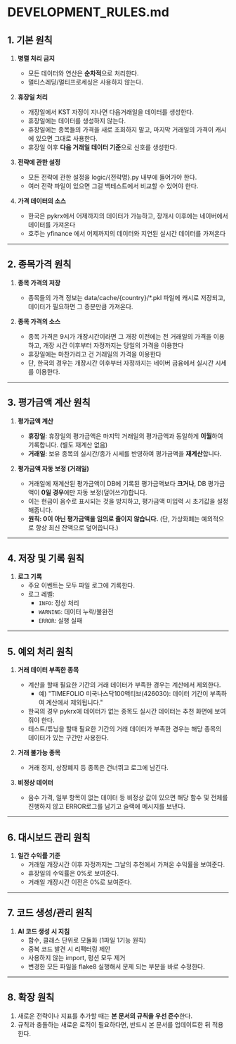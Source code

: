 # DEVELOPMENT_RULES.md

## 1. 기본 원칙
1. **병렬 처리 금지**
    - 모든 데이터와 연산은 **순차적**으로 처리한다.
    - 멀티스레딩/멀티프로세싱은 사용하지 않는다.

2. **휴장일 처리**
    - 개장일에서 KST 자정이 지나면 다음거래일을 데이터를 생성한다.
    - 휴장일에는 데이터를 생성하지 않는다.
    - 휴장일에는 종목들의 가격을 새로 조회하지 말고, 마지막 거래일의 가격이 캐시에 있으면 그대로 사용한다.
    - 휴장일 이후 **다음 거래일 데이터 기준**으로 신호를 생성한다.

3. **전략에 관한 설정**
    - 모든 전략에 관한 설정을 logic/{전략명}.py 내부에 들어가야 한다.
    - 여러 전략 파일이 있으면 그걸 백테스트에서 비교할 수 있어야 한다.

4. **가격 데이터의 소스**
    - 한국은 pykrx에서 어제까지의 데이터가 가능하고, 장개시 이후에는 네이버에서 데이터를 가져온다
    - 호주는 yfinance 에서 어제까지의 데이터와 지연된 실시간 데이터를 가져온다

---

## 2. 종목가격 원칙

1. **종목 가격의 저장**
    - 종목들의 가격 정보는 data/cache/{country}/*.pkl 파일에 캐시로 저장되고,
    데이터가 필요하면 그 증분만큼 가져온다.

2. **종목 가격의 소스**
    - 종목 가격은 9시가 개장시간이라면 그 개장 이전에는 전 거래일의 가격을 이용하고,
    개장 시간 이후부터 자정까지는 당일의 가격을 이용한다
    - 휴장일에는 마찬가리고 건 거래일의 가격을 이용한다
    - 단, 한국의 경우는 개장시간 이후부터 자정까지는 네이버 금융에서 실시간 시세를 이용한다.

---
## 3. 평가금액 계산 원칙
1. **평가금액 계산**
    - **휴장일**: 휴장일의 평가금액은 마지막 거래일의 평가금액과 동일하게 **이월**하여 기록합니다. (별도 재계산 없음)
    - **거래일**: 보유 종목의 실시간/종가 시세를 반영하여 평가금액을 **재계산**합니다.

2. **평가금액 자동 보정 (거래일)**
    - 거래일에 재계산된 평가금액이 DB에 기록된 평가금액보다 **크거나**, DB 평가금액이 **0일 경우**에만 자동 보정(덮어쓰기)합니다.
    - 이는 현금이 음수로 표시되는 것을 방지하고, 평가금액 미입력 시 초기값을 설정해줍니다.
    - **원칙: 0이 아닌 평가금액을 임의로 줄이지 않습니다.** (단, 가상화폐는 예외적으로 항상 최신 잔액으로 덮어씁니다.)

---

## 4. 저장 및 기록 원칙
1. **로그 기록**
    - 주요 이벤트는 모두 파일 로그에 기록한다.
    - 로그 레벨:
        - `INFO`: 정상 처리
        - `WARNING`: 데이터 누락/불완전
        - `ERROR`: 실행 실패

---

## 5. 예외 처리 원칙
1. **거래 데이터 부족한 종목**
    - 계산을 할때 필요한 기간의 거래 데이터가 부족한 경우는 계산에서 제외한다.
        - 예) "TIMEFOLIO 미국나스닥100액티브(426030): 데이터 기간이 부족하여 계산에서 제외됩니다."
    - 한국의 경우 pykrx에 데이터가 없는 종목도 실시간 데이터는 추천 화면에 보여줘야 한다.
    - 테스트/튜닝을 할때 필요한 기간의 거래 데이터가 부족한 경우는 해당 종목의 데이터가 있는 구간만 사용한다.

3. **거래 불가능 종목**
    - 거래 정지, 상장폐지 등 종목은 건너뛰고 로그에 남긴다.

4. **비정상 데이터**
    - 음수 가격, 일부 항목이 없는 데이터 등 비정상 값이 있으면 해당 함수 및 전체를 진행하지 않고 ERROR로그를 남기고 슬랙에 메시지를 보낸다.

---

## 6. 대시보드 관리 원칙
1. **일간 수익률 기준**
    - 거래일 개장시간 이후 자정까지는 그날의 추천에서 가져온 수익률을 보여준다.
    - 휴장일의 수익률은 0%로 보여준다.
    - 거래일 개장시간 이전은 0%로 보여준다.

---

## 7. 코드 생성/관리 원칙
1. **AI 코드 생성 시 지침**
    - 함수, 클래스 단위로 모듈화 (1파일 1기능 원칙)
    - 중복 코드 발견 시 리팩터링 제안
    - 사용하지 않는 import, 펑션 모두 제거
    - 변경한 모든 파일을 flake8 실행해서 문제 되는 부분을 바로 수정한다.

---

## 8. 확장 원칙
1. 새로운 전략이나 지표를 추가할 때는 **본 문서의 규칙을 우선 준수**한다.
2. 규칙과 충돌하는 새로운 로직이 필요하다면, 반드시 본 문서를 업데이트한 뒤 적용한다.
